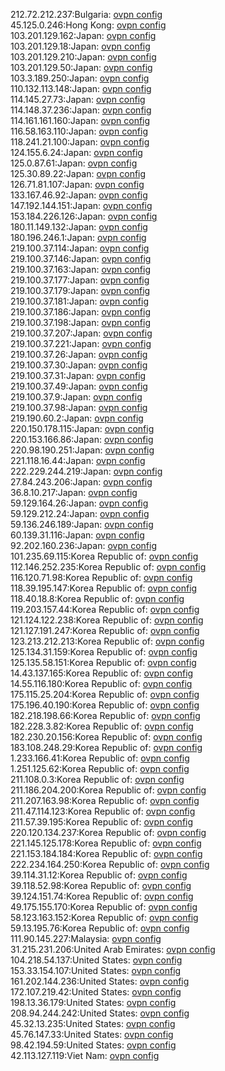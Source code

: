 212.72.212.237:Bulgaria: [ovpn config](vpn/212_72_212_237.ovpn)  
45.125.0.246:Hong Kong: [ovpn config](vpn/45_125_0_246.ovpn)  
103.201.129.162:Japan: [ovpn config](vpn/103_201_129_162.ovpn)  
103.201.129.18:Japan: [ovpn config](vpn/103_201_129_18.ovpn)  
103.201.129.210:Japan: [ovpn config](vpn/103_201_129_210.ovpn)  
103.201.129.50:Japan: [ovpn config](vpn/103_201_129_50.ovpn)  
103.3.189.250:Japan: [ovpn config](vpn/103_3_189_250.ovpn)  
110.132.113.148:Japan: [ovpn config](vpn/110_132_113_148.ovpn)  
114.145.27.73:Japan: [ovpn config](vpn/114_145_27_73.ovpn)  
114.148.37.236:Japan: [ovpn config](vpn/114_148_37_236.ovpn)  
114.161.161.160:Japan: [ovpn config](vpn/114_161_161_160.ovpn)  
116.58.163.110:Japan: [ovpn config](vpn/116_58_163_110.ovpn)  
118.241.21.100:Japan: [ovpn config](vpn/118_241_21_100.ovpn)  
124.155.6.24:Japan: [ovpn config](vpn/124_155_6_24.ovpn)  
125.0.87.61:Japan: [ovpn config](vpn/125_0_87_61.ovpn)  
125.30.89.22:Japan: [ovpn config](vpn/125_30_89_22.ovpn)  
126.71.81.107:Japan: [ovpn config](vpn/126_71_81_107.ovpn)  
133.167.46.92:Japan: [ovpn config](vpn/133_167_46_92.ovpn)  
147.192.144.151:Japan: [ovpn config](vpn/147_192_144_151.ovpn)  
153.184.226.126:Japan: [ovpn config](vpn/153_184_226_126.ovpn)  
180.11.149.132:Japan: [ovpn config](vpn/180_11_149_132.ovpn)  
180.196.246.1:Japan: [ovpn config](vpn/180_196_246_1.ovpn)  
219.100.37.114:Japan: [ovpn config](vpn/219_100_37_114.ovpn)  
219.100.37.146:Japan: [ovpn config](vpn/219_100_37_146.ovpn)  
219.100.37.163:Japan: [ovpn config](vpn/219_100_37_163.ovpn)  
219.100.37.177:Japan: [ovpn config](vpn/219_100_37_177.ovpn)  
219.100.37.179:Japan: [ovpn config](vpn/219_100_37_179.ovpn)  
219.100.37.181:Japan: [ovpn config](vpn/219_100_37_181.ovpn)  
219.100.37.186:Japan: [ovpn config](vpn/219_100_37_186.ovpn)  
219.100.37.198:Japan: [ovpn config](vpn/219_100_37_198.ovpn)  
219.100.37.207:Japan: [ovpn config](vpn/219_100_37_207.ovpn)  
219.100.37.221:Japan: [ovpn config](vpn/219_100_37_221.ovpn)  
219.100.37.26:Japan: [ovpn config](vpn/219_100_37_26.ovpn)  
219.100.37.30:Japan: [ovpn config](vpn/219_100_37_30.ovpn)  
219.100.37.31:Japan: [ovpn config](vpn/219_100_37_31.ovpn)  
219.100.37.49:Japan: [ovpn config](vpn/219_100_37_49.ovpn)  
219.100.37.9:Japan: [ovpn config](vpn/219_100_37_9.ovpn)  
219.100.37.98:Japan: [ovpn config](vpn/219_100_37_98.ovpn)  
219.190.60.2:Japan: [ovpn config](vpn/219_190_60_2.ovpn)  
220.150.178.115:Japan: [ovpn config](vpn/220_150_178_115.ovpn)  
220.153.166.86:Japan: [ovpn config](vpn/220_153_166_86.ovpn)  
220.98.190.251:Japan: [ovpn config](vpn/220_98_190_251.ovpn)  
221.118.16.44:Japan: [ovpn config](vpn/221_118_16_44.ovpn)  
222.229.244.219:Japan: [ovpn config](vpn/222_229_244_219.ovpn)  
27.84.243.206:Japan: [ovpn config](vpn/27_84_243_206.ovpn)  
36.8.10.217:Japan: [ovpn config](vpn/36_8_10_217.ovpn)  
59.129.164.26:Japan: [ovpn config](vpn/59_129_164_26.ovpn)  
59.129.212.24:Japan: [ovpn config](vpn/59_129_212_24.ovpn)  
59.136.246.189:Japan: [ovpn config](vpn/59_136_246_189.ovpn)  
60.139.31.116:Japan: [ovpn config](vpn/60_139_31_116.ovpn)  
92.202.160.236:Japan: [ovpn config](vpn/92_202_160_236.ovpn)  
101.235.69.115:Korea Republic of: [ovpn config](vpn/101_235_69_115.ovpn)  
112.146.252.235:Korea Republic of: [ovpn config](vpn/112_146_252_235.ovpn)  
116.120.71.98:Korea Republic of: [ovpn config](vpn/116_120_71_98.ovpn)  
118.39.195.147:Korea Republic of: [ovpn config](vpn/118_39_195_147.ovpn)  
118.40.18.8:Korea Republic of: [ovpn config](vpn/118_40_18_8.ovpn)  
119.203.157.44:Korea Republic of: [ovpn config](vpn/119_203_157_44.ovpn)  
121.124.122.238:Korea Republic of: [ovpn config](vpn/121_124_122_238.ovpn)  
121.127.191.247:Korea Republic of: [ovpn config](vpn/121_127_191_247.ovpn)  
123.213.212.213:Korea Republic of: [ovpn config](vpn/123_213_212_213.ovpn)  
125.134.31.159:Korea Republic of: [ovpn config](vpn/125_134_31_159.ovpn)  
125.135.58.151:Korea Republic of: [ovpn config](vpn/125_135_58_151.ovpn)  
14.43.137.165:Korea Republic of: [ovpn config](vpn/14_43_137_165.ovpn)  
14.55.116.180:Korea Republic of: [ovpn config](vpn/14_55_116_180.ovpn)  
175.115.25.204:Korea Republic of: [ovpn config](vpn/175_115_25_204.ovpn)  
175.196.40.190:Korea Republic of: [ovpn config](vpn/175_196_40_190.ovpn)  
182.218.198.66:Korea Republic of: [ovpn config](vpn/182_218_198_66.ovpn)  
182.228.3.82:Korea Republic of: [ovpn config](vpn/182_228_3_82.ovpn)  
182.230.20.156:Korea Republic of: [ovpn config](vpn/182_230_20_156.ovpn)  
183.108.248.29:Korea Republic of: [ovpn config](vpn/183_108_248_29.ovpn)  
1.233.166.41:Korea Republic of: [ovpn config](vpn/1_233_166_41.ovpn)  
1.251.125.62:Korea Republic of: [ovpn config](vpn/1_251_125_62.ovpn)  
211.108.0.3:Korea Republic of: [ovpn config](vpn/211_108_0_3.ovpn)  
211.186.204.200:Korea Republic of: [ovpn config](vpn/211_186_204_200.ovpn)  
211.207.163.98:Korea Republic of: [ovpn config](vpn/211_207_163_98.ovpn)  
211.47.114.123:Korea Republic of: [ovpn config](vpn/211_47_114_123.ovpn)  
211.57.39.195:Korea Republic of: [ovpn config](vpn/211_57_39_195.ovpn)  
220.120.134.237:Korea Republic of: [ovpn config](vpn/220_120_134_237.ovpn)  
221.145.125.178:Korea Republic of: [ovpn config](vpn/221_145_125_178.ovpn)  
221.153.184.184:Korea Republic of: [ovpn config](vpn/221_153_184_184.ovpn)  
222.234.164.250:Korea Republic of: [ovpn config](vpn/222_234_164_250.ovpn)  
39.114.31.12:Korea Republic of: [ovpn config](vpn/39_114_31_12.ovpn)  
39.118.52.98:Korea Republic of: [ovpn config](vpn/39_118_52_98.ovpn)  
39.124.151.74:Korea Republic of: [ovpn config](vpn/39_124_151_74.ovpn)  
49.175.155.170:Korea Republic of: [ovpn config](vpn/49_175_155_170.ovpn)  
58.123.163.152:Korea Republic of: [ovpn config](vpn/58_123_163_152.ovpn)  
59.13.195.76:Korea Republic of: [ovpn config](vpn/59_13_195_76.ovpn)  
111.90.145.227:Malaysia: [ovpn config](vpn/111_90_145_227.ovpn)  
31.215.231.206:United Arab Emirates: [ovpn config](vpn/31_215_231_206.ovpn)  
104.218.54.137:United States: [ovpn config](vpn/104_218_54_137.ovpn)  
153.33.154.107:United States: [ovpn config](vpn/153_33_154_107.ovpn)  
161.202.144.236:United States: [ovpn config](vpn/161_202_144_236.ovpn)  
172.107.219.42:United States: [ovpn config](vpn/172_107_219_42.ovpn)  
198.13.36.179:United States: [ovpn config](vpn/198_13_36_179.ovpn)  
208.94.244.242:United States: [ovpn config](vpn/208_94_244_242.ovpn)  
45.32.13.235:United States: [ovpn config](vpn/45_32_13_235.ovpn)  
45.76.147.33:United States: [ovpn config](vpn/45_76_147_33.ovpn)  
98.42.194.59:United States: [ovpn config](vpn/98_42_194_59.ovpn)  
42.113.127.119:Viet Nam: [ovpn config](vpn/42_113_127_119.ovpn)  
